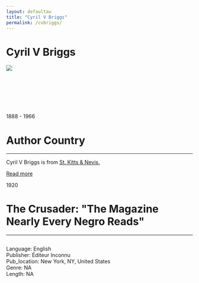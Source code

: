 ```yaml
---
layout: defaultau
title: "Cyril V Briggs"
permalink: /cvbriggs/
---
```

<!-- partial:index.partial.html -->
<div class="content">
    <h1>Cyril V Briggs</h1>
    <div class="quote">
        <div><img src="https://upload.wikimedia.org/wikipedia/en/a/aa/Briggs-Cyril.jpg" class="logo"></div>
    </div>
    <div class="timeline">
        <div style="padding-bottom:100px;"></div>
        <div class="block">
            <div class="date right"><p class="right"> 1888 - 1966 </p></div>
            <div class="dot"></div>
            <div class="left first">
            <div class="author_country">
                <h1>Author Country</h1><hr>
            <div class="aclocation"> <p>Cyril V Briggs is from <a href="{{ site.baseurl }}/41">St. Kitts & Nevis.</a></p></div>
              <div class="acreadmore">  <a href="https://en.wikipedia.org/wiki/Cyril_Briggs" target="_blank">Read more</a></div>
            </div>
            </div>
        </div>
        <div class="block">
            <div class="date left"><p class="left">1920</p></div>
            <div class="dot"></div>
            <div class="right hide">
                <h1>The Crusader: "The Magazine Nearly Every Negro Reads"</h1><hr>
                <p><img src=""></p>
                <p>
                Language: English<br/>
                Publisher: Éditeur Inconnu<br/>
                Pub_location: New York, NY, United States<br/>
                Genre: NA<br/>
                Length: NA</p>
            </div>
        </div>
</div>
  <!-- partial -->
<script src='https://cdnjs.cloudflare.com/ajax/libs/jquery/3.1.1/jquery.min.js'></script><script  src="{{ site.baseurl }}/assets/js/authorscript.js"></script>
